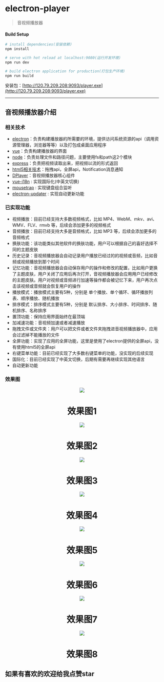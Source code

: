 # electron-player

> 音视频播放器

#### Build Setup

``` bash
# install dependencies(安装依赖)
npm install

# serve with hot reload at localhost:9080(运行开发环境)
npm run dev

# build electron application for production(打包生产环境)
npm run build


```

安装包：[http://120.79.209.208:9093/player.exe](http://120.79.209.208:9093/player.exe)

---

## 音视频播放器介绍
### 相关技术
- [electron](https://electronjs.org/)：负责构建播放器的所需要的环境，提供访问系统资源的api（调用资源管理器，浏览器等等）以及打包成桌面应用程序
- [vue](https://cn.vuejs.org/)：负责构建播放器的界面
- [node](https://nodejs.org/zh-cn/)：负责处理文件和路径问题，主要使用fs和path这2个模块
- [express](http://www.expressjs.com.cn/)：负责把视频读取出来，把视频以流的形式返回
- [html5相关技术](http://www.w3school.com.cn/html5/index.asp)：拖拽api，全屏api，Notification消息通知
- [DPlayer](http://dplayer.js.org/#/zh-Hans/)：音视频播放器核心组件
- [vue-i18n](https://github.com/kazupon/vue-i18n) : 实现国际化(中英文切换)
- [mousetrap](https://github.com/ccampbell/mousetrap) : 实现键盘组合监听
- [electron-updater](https://www.npmjs.com/package/electron-updater) : 实现自动更新功能

### 已实现功能
- 视频播放：目前已经支持大多数视频格式，比如 MP4、WebM、mkv、avi、WMV、FLV、rmvb 等，后续会添加更多的视频格式
- 音频播放：目前已经支持大多是音频格式，比如 MP3 等，后续会添加更多的音频格式
- 换肤功能：该功能类似其他软件的换肤功能，用户可以根据自己的喜好选择不同的主题皮肤
- 历史记录：音视频播放器会自动记录用户播放已经过的的视频或音频，比如音频或视频播放到那个时间
- 记忆功能：音视频播放器会自动保存用户的操作和修改的配置，比如用户更换了主题皮肤，用户关闭了应用后再次打开，音视频播放器会应用用户已经修改的主题皮肤。用户对视频或音频进行加速等操作都会被记忆下来，用户再次点击该视频或音频就会恢复用户的操作
- 播放模式：播放模式主要有5种，分别是 单个播放、单个循环、循环播放列表、顺序播放、随机播放
- 排序模式：排序模式主要有5种，分别是 默认排序、大小排序、时间排序、随机排序、名称排序
- 置顶功能：保持应用界面始终在最顶端
- 加减速功能：音视频加速或者减速播放
- 拖拽文件或文件夹：用户可以把文件或者文件夹拖拽进音视频播放器中，应用会过滤掉不能播放的文件
- 全屏功能：实现了应用的全屏功能，这里是使用了electron提供的全屏api，没有使用html5的全屏api
- 右键菜单功能：目前已经实现了大多数右键菜单的功能，没实现的后续实现
- 国际化：目前已经实现了中英文切换，后期有需要再继续实现其他语言
- 自动更新功能

### 效果图
<p align="center">
<img src="http://player.linjiafu.top/player1.png?raw=true">
</p>
<h1 align="center">效果图1</h1>
<p align="center">
<img src="http://player.linjiafu.top/player2.png?raw=true">
</p>
<h1 align="center">效果图2</h1>
<p align="center">
<img src="http://player.linjiafu.top/player3.png?raw=true">
</p>
<h1 align="center">效果图3</h1>
<p align="center">
<img src="http://player.linjiafu.top/player4.png?raw=true">
</p>
<h1 align="center">效果图4</h1>
<p align="center">
<img src="http://player.linjiafu.top/player5.png?raw=true">
</p>
<h1 align="center">效果图5</h1>
<p align="center">
<img src="http://player.linjiafu.top/player6.png?raw=true">
</p>
<h1 align="center">效果图6</h1>
<p align="center">
<img src="http://player.linjiafu.top/player7.png?raw=true">
</p>
<h1 align="center">效果图7</h1>
<p align="center">
<img src="http://player.linjiafu.top/player8.png?raw=true">
</p>
<h1 align="center">效果图8</h1>


## 如果有喜欢的欢迎给我点赞star
